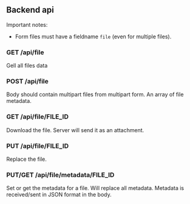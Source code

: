 ## Backend api

Important notes:
* Form files must have a fieldname `file` (even for multiple files).

### GET /api/file
Gell all files data

### POST /api/file
Body should contain multipart files from multipart form. An array of file metadata.


### GET /api/file/FILE_ID
Download the file. Server will send it as an attachment.

### PUT /api/file/FILE_ID
Replace the file.

### PUT/GET /api/file/metadata/FILE_ID
Set or get the metadata for a file. Will replace all metadata. Metadata is received/sent in JSON
format in the body.